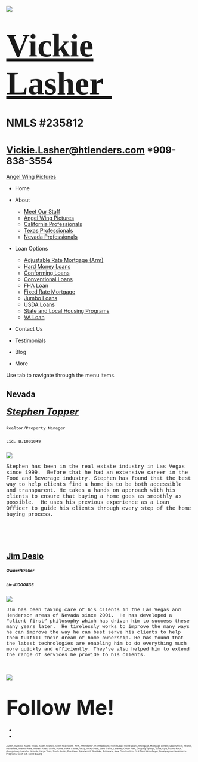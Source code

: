 

![](https://static.wixstatic.com/media/5afe60462baf41e79586f3fdaf78d664.jpg/v1/fill/w_480,h_291,al_c,q_80,usm_0.66_1.00_0.01,blur_2/5afe60462baf41e79586f3fdaf78d664.jpg)

# <span style="font-size:87px"><span style="font-family:libre baskerville,serif">[Vickie Lasher ](index.html)</span></span>

# NMLS \#235812

# <span style="font-size:25px"><Vickie.Lasher@htlenders.com> \*909-838-3554</span>

<a href="angel-wing-pictures.html" class="_1fbEI"><span class="_1Qjd7">Angel Wing Pictures</span></a>

-   <span id="DrpDwnMn00"><a href="index.html" class="_11ip9"></a></span>
    Home

-   <span id="DrpDwnMn01"><a href="about.html" class="_11ip9"></a></span>
    About

    -   [Meet Our Staff](meet-our-staff.html)
    -   [Angel Wing Pictures](angel-wing-pictures.html)
    -   [California Professionals](recommended-profssionals.html)
    -   [Texas Professionals](texas-recommended-professionals.html)
    -   [Nevada Professionals](nevada-recommended-professionals.html)

-   <span id="DrpDwnMn02"><a href="loan-options.html" class="_11ip9"></a></span>
    Loan Options

    -   [Adjustable Rate Mortgage (Arm)](adjustable-rate-mortgage-arm.html)
    -   [Hard Money Loans](hard-money-loans.html)
    -   [Conforming Loans](conforming-loans.html)
    -   [Conventional Loans](conventional-loans.html)
    -   [FHA Loan](fha-loan.html)
    -   [Fixed Rate Mortgage](fixed-rate-mortgage.html)
    -   [Jumbo Loans](jumbo-loans.html)
    -   [USDA Loans](rhs-loan-programs.html)
    -   [State and Local Housing Programs](state-and-local-housing-programs.html)
    -   [VA Loan](va-loan.html)

-   <span id="DrpDwnMn03"><a href="contact.html" class="_11ip9"></a></span>
    Contact Us

-   <span id="DrpDwnMn04"><a href="testimonials.html" class="_11ip9"></a></span>
    Testimonials

-   <span id="DrpDwnMn05"><a href="blog.html" class="_11ip9"></a></span>
    Blog

-   More

Use tab to navigate through the menu items.

## Nevada

##### <span style="text-decoration:underline;">[<span style="font-size:25px"><span style="font-weight:bold">Stephen Topper</span></span>](https://www.realtor.com/realestateagents/Stephen-Topper___421668_300189073)</span>

##### <span style="font-size:11px"><span style="color:#000000"><span style="font-style:normal"><span style="font-family:courier new,courier-ps-w01,courier-ps-w02,courier-ps-w10,monospace"><span style="font-weight:400">Realtor</span></span></span></span></span><span style="font-size:11px"><span style="color:#000000"><span style="font-style:normal"><span style="font-family:courier new,courier-ps-w01,courier-ps-w02,courier-ps-w10,monospace"><span style="font-weight:400">/Property Manager</span></span></span></span></span>

##### <span style="font-size:11px"><span style="color:#000000"><span style="font-style:normal"><span style="font-family:courier new,courier-ps-w01,courier-ps-w02,courier-ps-w10,monospace"><span style="font-weight:400">Lic. B.1001049</span></span></span></span></span>

![](https://static.wixstatic.com/media/b5d103_eed805118aa14bce9d5b15c16ea4ca37~mv2.jpg/v1/fill/w_160,h_180,al_c,q_80,blur_3/b5d103_eed805118aa14bce9d5b15c16ea4ca37~mv2.jpg)

<span style="font-family:courier new,courier-ps-w01,courier-ps-w02,courier-ps-w10,monospace">Stephen has been in the real estate industry in Las Vegas since 1999.  Before that he had an extensive career in the Food and Beverage industry. Stephen has found that the best way to help clients find a home is to be both accessible and transparent. He takes a hands on approach with his clients to ensure that buying a home goes as smoothly as possible.  He uses his previous experience as a Loan Officer to guide his clients through every step of the home buying process.</span>

<span class="wixGuard">​</span>

<span style="font-family:courier new,courier-ps-w01,courier-ps-w02,courier-ps-w10,monospace"><span class="wixGuard">​</span></span>

## <span style="text-decoration:underline;">[<span style="font-weight:bold">Jim Desio</span>](http://jimdesio.myhomehq.biz/)</span>

##### <span style="font-size:11px">Owner/Broker</span>

##### <span style="font-size:11px">Lic \#1000835 </span>

![](https://static.wixstatic.com/media/b5d103_3274e9c9c19e4d8fa31efc75f4b9374a~mv2.jpg/v1/fill/w_180,h_180,al_c,q_80,usm_0.66_1.00_0.01,blur_3/b5d103_3274e9c9c19e4d8fa31efc75f4b9374a~mv2.jpg)

<span style="font-size:13px"><span style="font-family:courier new,courier-ps-w01,courier-ps-w02,courier-ps-w10,monospace">Jim has been taking care of his clients in the Las Vegas and Henderson areas of Nevada since 2001.  He has developed a “client first” philosophy which has driven him to success these many years later.  He tirelessly works to improve the many ways he can improve the way he can best serve his clients to help them fulfill their dream of home ownership. He has found that the latest technologies are enabling him to do everything much more quickly and efficiently. They've also helped him to extend the range of services he provide to his clients. </span></span>

<span class="wixGuard">​</span>

![](https://static.wixstatic.com/media/b5d103_5e49dc9ca5f64e529a6b55be155ac4fa~mv2_d_2758_2778_s_4_2.jpg/v1/fill/w_55,h_55,al_c,q_80,usm_0.66_1.00_0.01,blur_3/b5d103_5e49dc9ca5f64e529a6b55be155ac4fa~mv2_d_2758_2778_s_4_2.jpg)

# <span style="font-size:55px;"><span style="font-weight:bold;">Follow Me!</span></span>

-   <span id="dataItem-jjeedrml1-comp-jjeedrlu"><a href="https://www.facebook.com/vickie.s.lasher" class="_26AQd"></a></span>
-   <span id="dataItem-jjeedrmm-comp-jjeedrlu"><a href="https://www.instagram.com/vickielasher/" class="_26AQd"></a></span>

<span class="color_12"><span style="font-size:6px">Austin, Austintx, Austin Texas, Austin Realtor, Austin Realestate,  ATX, ATX Realtor ATX Realestate, Home Loan, Home Loans, Mortgage, Mortgage Lender, Loan Officer, Realtor, Realestate, Interest Rate, Interest Rates, Loans, Home, Vickie Lasher, Vicky, Vicki, Oasis, Lake Travis, Lakeway, Cedar Park, Dripping Springs, Buda, Kyle, Round Rock, Georgetown, Leander, Volente, Largo Vista, South Austin, Bee Cave, Spicewood, Westlake, Refinance, New Construction, First Time Homebuyer, Downpayment assistance Programs, Cash out, home buying</span></span>


